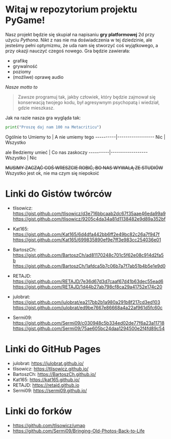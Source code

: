 # **Witaj w repozytorium projektu PyGame!**


Nasz projekt będzie się skupiał na napisaniu **gry platformowej** 2d przy użyciu *Pythona*. Nikt z nas nie ma doświadczenia w tej dziedzinie, ale jesteśmy pełni optymizmu, że uda nam się stworzyć coś wyjątkowego, a przy okazji nauczyć czegoś nowego.
Gra będzie zawierała:
* grafikę
* grywalność
* poziomy
* (możliwe) oprawę audio

_Nasze motto to_
>Zawsze programuj tak, jakby człowiek, który będzie zajmował się konserwacją twojego kodu, był agresywnym psychopatą i wiedział, gdzie mieszkasz.

Jak na razie nasza gra wygląda tak:
```Python
print("Proszę daj nam 100 na Metacriticu")
```
Ogólnie to
Umiemy to | A nie umiemy tego
----------|------------------
Nic | Wszystko

ale
Bedziemy umieć | Co nas zaskoczy
----------|------------------
Wszystko | Nic

~~MUSIMY ZACZĄĆ COŚ WRESZCIE ROBIĆ, BO NAS WYWALĄ ZE STUDIÓW~~
Wszystko jest ok, nie ma czym się niepokoić

# **Linki do Gistów twórców**
* tlisowicz:
 https://gist.github.com/tlisowicz/d3e716bbcaab2dc67f35aae46eda99a9
 https://gist.github.com/tlisowicz/9205c4da34a81d1138482e9d89a352bf
* Kat165:
 https://gist.github.com/Kat165/6d4dfa442bb6ff2e49bc82c26a7f947f
 https://gist.github.com/Kat165/699835890ef9e7ff3e983cc254036e01
* BartoszCh:
 https://gist.github.com/BartoszCh/ad81170248c701c5f62e08c914d2fa5b
 https://gist.github.com/BartoszCh/1afdca5b7c06b7a7f7ab51b4b5e1e9d0

* RETAJD:
 https://gist.github.com/RETAJD/7e36d67d3d7caaf67d41b63dec55ead6
 https://gist.github.com/RETAJD/1d44b27ab798cf8ca29a41752e174c20
 
 * julobrat:
 https://gist.github.com/julobrat/ea217bb2b1a980a291b8f217cd3ed103
 https://gist.github.com/julobrat/ed9be7667e86668a4a22af961d5fc60c
 
 * Sermi09:
 https://gist.github.com/Sermi09/c030948c5b334ed02de77f6a23a11718
 https://gist.github.com/Sermi09/75ae605bc24daa1294500e2f4fd89c54
 
 # **Linki do GitHub Pages**
* julobrat: https://julobrat.github.io/
* tlisowicz: https://tlisowicz.github.io/
* BartoszCh: https://BartoszCh.github.io/
* Kat165: https://kat165.github.io/
* RETAJD: https://retajd.github.io
* Sermi09: https://sermi09.github.io/

# **Linki do forków**
* https://github.com/tlisowicz/umap
* https://github.com/Sermi09/Bringing-Old-Photos-Back-to-Life

